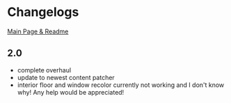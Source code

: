 # Changelogs

[Main Page & Readme](https://github.com/lauren-mods/StardewMods/tree/main/Slime-Hutch)

## 2.0
- complete overhaul
- update to newest content patcher
- interior floor and window recolor currently not working and I don't know why! Any help would be appreciated!
